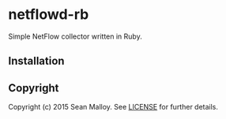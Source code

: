 netflowd-rb
===============
Simple NetFlow collector written in Ruby.

## Installation
## Copyright
Copyright (c) 2015 Sean Malloy. See [LICENSE](LICENSE.md) for further details.

